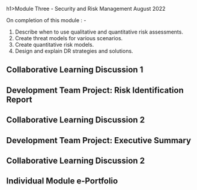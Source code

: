 h1>Module Three  - Security and Risk Management August 2022</h1>

On completion of this module : - 
<ol>
<li>Describe when to use qualitative and quantitative risk assessments.</li>
<li>Create threat models for various scenarios.</li>
<li>Create quantitative risk models.</li>
<li>Design and explain DR strategies and solutions.</li>
</ol>


## Collaborative Learning Discussion 1

## Development Team Project: Risk Identification Report

## Collaborative Learning Discussion 2

## Development Team Project: Executive Summary


## Collaborative Learning Discussion 2

## Individual Module e-Portfolio
